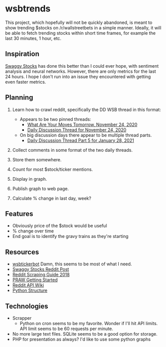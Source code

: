# wsbtrends

This project, which hopefully will not be quickly abandoned, is meant to show trending $stocks on /r/wallstreetbets in a simple manner. Ideally, it will be able to fetch trending stocks within short time frames, for example the last 30 minutes, 1 hour, etc.

## Inspiration

[Swaggy Stocks](https://swaggystocks.com/dashboard/wallstreetbets/ticker-sentiment) has done this better than I could ever hope, with sentiment analysis and neural networks. However, there are only metrics for the last 24 hours. I hope I don't run into an issue they encountered with getting even faster metrics.

## Planning

1. Learn how to crawl reddit, specifically the DD WSB thread in this format:
   * Appears to be two pinned threads:
     * [What Are Your Moves Tomorrow, November 24, 2020](https://www.reddit.com/r/wallstreetbets/comments/jzqior/what_are_your_moves_tomorrow_november_24_2020/)
     * [Daily Discussion Thread for November 24, 2020](https://www.reddit.com/r/wallstreetbets/comments/k03375/daily_discussion_thread_for_november_24_2020/)
   * On big discussion days there appear to be multiple thread parts.
        * [Daily Discussion Thread Part 5 for January 28, 2021](https://www.reddit.com/r/wallstreetbets/comments/l78za1/daily_discussion_thread_part_5_for_january_28_2021/)

2. Collect comments in some format of the two daily threads.
3. Store them somewhere.
4. Count for most $stock/ticker mentions.
5. Display in graph.
6. Publish graph to web page.
7. Calculate % change in last day, week?

## Features

* Obviously price of the $stock would be useful
* % change over time
* End goal is to identify the gravy trains as they're starting


        




## Resources

* [wsbtickerbot](https://github.com/RyanElliott10/wsbtickerbot) Damn, this seems to be most of what I need.
* [Swaggy Stocks Reddit Post](https://www.reddit.com/r/wallstreetbets/comments/blukl1/i_created_a_fullblown_wallstreetbets_sentiment/)
* [Reddit Scraping Guide 2018](https://www.storybench.org/how-to-scrape-reddit-with-python/)
* [PRAW Getting Started](https://praw.readthedocs.io/en/v7.1.0/getting_started/quick_start.html)
* [Reddit API Wiki](https://github.com/reddit-archive/reddit/wiki/API)
* [Python Structure](https://www.reddit.com/r/learnpython/comments/37lbe3/which_is_more_pythonic_should_i_have_a_main/)


## Technologies

* Scrapper
   * Python on cron seems to be my favorite. Wonder if I'll hit API limits. API limit seems to be 60 requests per minute.
* No more large text files. SQLite seems to be a good option for storage.
* PHP for presentation as always? I'd like to use some python graphs
